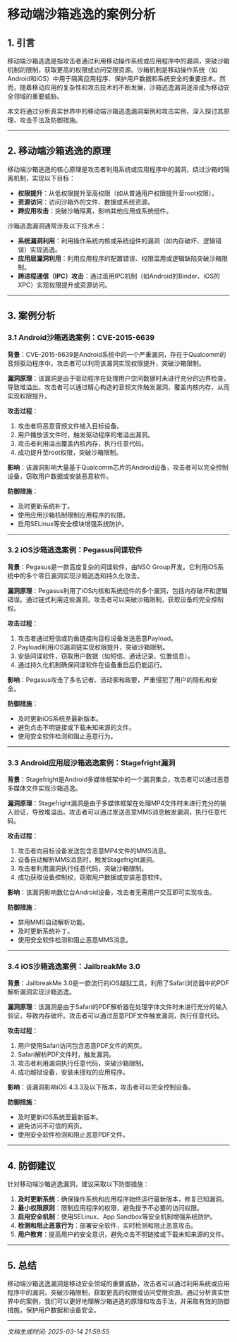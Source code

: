 # 移动端沙箱逃逸的案例分析

## 1. 引言

移动端沙箱逃逸是指攻击者通过利用移动操作系统或应用程序中的漏洞，突破沙箱机制的限制，获取更高的权限或访问受限资源。沙箱机制是移动操作系统（如Android和iOS）中用于隔离应用程序、保护用户数据和系统安全的重要技术。然而，随着移动应用的复杂性和攻击技术的不断发展，沙箱逃逸漏洞逐渐成为移动安全领域的重要威胁。

本文将通过分析真实世界中的移动端沙箱逃逸漏洞案例和攻击实例，深入探讨其原理、攻击手法及防御措施。

---

## 2. 移动端沙箱逃逸的原理

移动端沙箱逃逸的核心原理是攻击者利用系统或应用程序中的漏洞，绕过沙箱的隔离机制，实现以下目标：
- **权限提升**：从低权限提升至高权限（如从普通用户权限提升至root权限）。
- **资源访问**：访问沙箱外的文件、数据或系统资源。
- **跨应用攻击**：突破沙箱隔离，影响其他应用或系统组件。

沙箱逃逸漏洞通常涉及以下技术点：
- **系统漏洞利用**：利用操作系统内核或系统组件的漏洞（如内存破坏、逻辑错误）实现逃逸。
- **应用层漏洞利用**：利用应用程序的配置错误、权限滥用或逻辑缺陷突破沙箱限制。
- **跨进程通信（IPC）攻击**：通过滥用IPC机制（如Android的Binder、iOS的XPC）实现权限提升或资源访问。

---

## 3. 案例分析

### 3.1 Android沙箱逃逸案例：CVE-2015-6639

**背景**：CVE-2015-6639是Android系统中的一个严重漏洞，存在于Qualcomm的音频驱动程序中。攻击者可以利用该漏洞实现权限提升，突破沙箱限制。

**漏洞原理**：该漏洞是由于驱动程序在处理用户空间数据时未进行充分的边界检查，导致堆溢出。攻击者可以通过精心构造的音频文件触发漏洞，覆盖内核内存，从而实现权限提升。

**攻击过程**：
1. 攻击者将恶意音频文件植入目标设备。
2. 用户播放该文件时，触发驱动程序的堆溢出漏洞。
3. 攻击者利用溢出覆盖内核内存，执行任意代码。
4. 成功提升至root权限，突破沙箱限制。

**影响**：该漏洞影响大量基于Qualcomm芯片的Android设备，攻击者可以完全控制设备，窃取用户数据或安装恶意软件。

**防御措施**：
- 及时更新系统补丁。
- 使用应用沙箱机制限制应用程序的权限。
- 启用SELinux等安全模块增强系统防护。

---

### 3.2 iOS沙箱逃逸案例：Pegasus间谍软件

**背景**：Pegasus是一款高度复杂的间谍软件，由NSO Group开发。它利用iOS系统中的多个零日漏洞实现沙箱逃逸和持久化攻击。

**漏洞原理**：Pegasus利用了iOS内核和系统组件的多个漏洞，包括内存破坏和逻辑错误。通过链式利用这些漏洞，攻击者可以突破沙箱限制，获取设备的完全控制权。

**攻击过程**：
1. 攻击者通过短信或钓鱼链接向目标设备发送恶意Payload。
2. Payload利用iOS漏洞链实现权限提升，突破沙箱限制。
3. 安装间谍软件，窃取用户数据（如短信、通话记录、位置信息）。
4. 通过持久化机制确保间谍软件在设备重启后仍能运行。

**影响**：Pegasus攻击了多名记者、活动家和政要，严重侵犯了用户的隐私和安全。

**防御措施**：
- 及时更新iOS系统至最新版本。
- 避免点击不明链接或下载未知来源的文件。
- 使用安全软件检测和阻止恶意行为。

---

### 3.3 Android应用层沙箱逃逸案例：Stagefright漏洞

**背景**：Stagefright是Android多媒体框架中的一个漏洞集合，攻击者可以通过恶意多媒体文件实现沙箱逃逸。

**漏洞原理**：Stagefright漏洞是由于多媒体框架在处理MP4文件时未进行充分的输入验证，导致堆溢出。攻击者可以通过发送恶意MMS消息触发漏洞，执行任意代码。

**攻击过程**：
1. 攻击者向目标设备发送包含恶意MP4文件的MMS消息。
2. 设备自动解析MMS消息时，触发Stagefright漏洞。
3. 攻击者利用漏洞执行任意代码，突破沙箱限制。
4. 成功获取设备控制权，窃取用户数据或安装恶意软件。

**影响**：该漏洞影响数亿台Android设备，攻击者无需用户交互即可实现攻击。

**防御措施**：
- 禁用MMS自动解析功能。
- 及时更新系统补丁。
- 使用安全软件检测和阻止恶意MMS消息。

---

### 3.4 iOS沙箱逃逸案例：JailbreakMe 3.0

**背景**：JailbreakMe 3.0是一款流行的iOS越狱工具，利用了Safari浏览器中的PDF解析漏洞实现沙箱逃逸。

**漏洞原理**：该漏洞是由于Safari的PDF解析器在处理字体文件时未进行充分的输入验证，导致内存破坏。攻击者可以通过恶意PDF文件触发漏洞，执行任意代码。

**攻击过程**：
1. 用户使用Safari访问包含恶意PDF文件的网页。
2. Safari解析PDF文件时，触发漏洞。
3. 攻击者利用漏洞执行任意代码，突破沙箱限制。
4. 成功越狱设备，安装未授权的应用程序。

**影响**：该漏洞影响iOS 4.3.3及以下版本，攻击者可以完全控制设备。

**防御措施**：
- 及时更新iOS系统至最新版本。
- 避免访问不可信的网页。
- 使用安全软件检测和阻止恶意PDF文件。

---

## 4. 防御建议

针对移动端沙箱逃逸漏洞，建议采取以下防御措施：
1. **及时更新系统**：确保操作系统和应用程序始终运行最新版本，修复已知漏洞。
2. **最小权限原则**：限制应用程序的权限，避免授予不必要的访问权限。
3. **启用安全机制**：使用SELinux、App Sandbox等安全机制增强系统防护。
4. **检测和阻止恶意行为**：部署安全软件，实时检测和阻止恶意攻击。
5. **用户教育**：提高用户的安全意识，避免点击不明链接或下载未知来源的文件。

---

## 5. 总结

移动端沙箱逃逸漏洞是移动安全领域的重要威胁，攻击者可以通过利用系统或应用程序中的漏洞，突破沙箱限制，获取更高的权限或访问受限资源。通过分析真实世界中的案例，我们可以更好地理解沙箱逃逸的原理和攻击手法，并采取有效的防御措施，保护用户数据和设备安全。

---

*文档生成时间: 2025-03-14 21:59:55*

